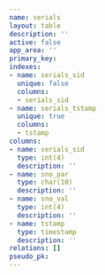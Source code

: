 ```yaml
---
name: serials
layout: table
description: ''
active: false
app_area: ''
primary_key: 
indexes:
- name: serials_sid
  unique: false
  columns:
  - serials_sid
- name: serials_tstamp
  unique: true
  columns:
  - tstamp
columns:
- name: serials_sid
  type: int(4)
  description: ''
- name: sno_par
  type: char(10)
  description: ''
- name: sno_val
  type: int(4)
  description: ''
- name: tstamp
  type: timestamp
  description: ''
relations: []
pseudo_pk: 
---
```


